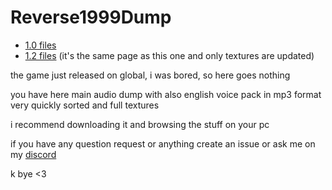 # Reverse1999Dump

* [1.0 files](https://github.com/Escartem/Reverse1999Dump/tree/8339b91f10492bfc67f495d66fd79ae594d219d4)
* [1.2 files](https://github.com/Escartem/Reverse1999Dump/tree/master) (it's the same page as this one and only textures are updated)

the game just released on global, i was bored, so here goes nothing

you have here main audio dump with also english voice pack in mp3 format very quickly sorted and full textures

i recommend downloading it and browsing the stuff on your pc

if you have any question request or anything create an issue or ask me on my [discord](https://discord.com/invite/fzRdtVh)

k bye <3
